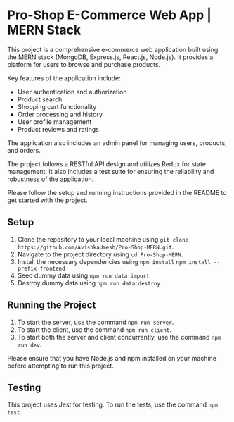 # Pro-Shop E-Commerce Web App | MERN Stack

This project is a comprehensive e-commerce web application built using the MERN stack (MongoDB, Express.js, React.js, Node.js). It provides a platform for users to browse and purchase products.

Key features of the application include:

-   User authentication and authorization
-   Product search
-   Shopping cart functionality
-   Order processing and history
-   User profile management
-   Product reviews and ratings

The application also includes an admin panel for managing users, products, and orders.

The project follows a RESTful API design and utilizes Redux for state management. It also includes a test suite for ensuring the reliability and robustness of the application.

Please follow the setup and running instructions provided in the README to get started with the project.

## Setup

1. Clone the repository to your local machine using `git clone https://github.com/AvishkaUmesh/Pro-Shop-MERN.git`.
2. Navigate to the project directory using `cd Pro-Shop-MERN`.
3. Install the necessary dependencies using `npm install` `npm install --prefix frontend`
4. Seed dummy data using `npm run data:import`
5. Destroy dummy data using `npm run data:destroy`

## Running the Project

1. To start the server, use the command `npm run server`.
2. To start the client, use the command `npm run client`.
3. To start both the server and client concurrently, use the command `npm run dev`.

Please ensure that you have Node.js and npm installed on your machine before attempting to run this project.

## Testing

This project uses Jest for testing. To run the tests, use the command `npm test`.
